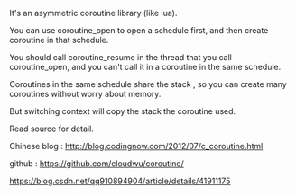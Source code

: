 It's an asymmetric coroutine library (like lua).

You can use coroutine_open to open a schedule first, and then create coroutine in that schedule. 

You should call coroutine_resume in the thread that you call coroutine_open, and you can't call it in a coroutine in the same schedule.

Coroutines in the same schedule share the stack , so you can create many coroutines without worry about memory.

But switching context will copy the stack the coroutine used.

Read source for detail.

Chinese blog : http://blog.codingnow.com/2012/07/c_coroutine.html

github : https://github.com/cloudwu/coroutine/

https://blog.csdn.net/qq910894904/article/details/41911175

